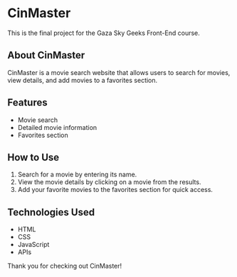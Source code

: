 # CinMaster

This is the final project for the Gaza Sky Geeks Front-End course.

## About CinMaster
CinMaster is a movie search website that allows users to search for movies, view details, and add movies to a favorites section. 

## Features
- Movie search
- Detailed movie information
- Favorites section

## How to Use
1. Search for a movie by entering its name.
2. View the movie details by clicking on a movie from the results.
3. Add your favorite movies to the favorites section for quick access.

## Technologies Used
- HTML
- CSS
- JavaScript
- APIs

Thank you for checking out CinMaster!
